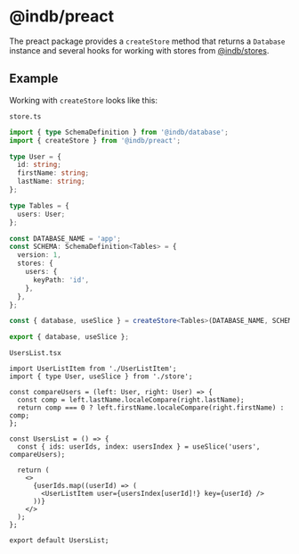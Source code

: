 # @indb/preact

The preact package provides a `createStore` method that returns a `Database`
instance and several hooks for working with stores from
[@indb/stores](https://www.npmjs.com/package/@indb/stores).

## Example

Working with `createStore` looks like this:

`store.ts`

```typescript
import { type SchemaDefinition } from '@indb/database';
import { createStore } from '@indb/preact';

type User = {
  id: string;
  firstName: string;
  lastName: string;
};

type Tables = {
  users: User;
};

const DATABASE_NAME = 'app';
const SCHEMA: SchemaDefinition<Tables> = {
  version: 1,
  stores: {
    users: {
      keyPath: 'id',
    },
  },
};

const { database, useSlice } = createStore<Tables>(DATABASE_NAME, SCHEMA);

export { database, useSlice };
```

`UsersList.tsx`

```tsx
import UserListItem from './UserListItem';
import { type User, useSlice } from './store';

const compareUsers = (left: User, right: User) => {
  const comp = left.lastName.localeCompare(right.lastName);
  return comp === 0 ? left.firstName.localeCompare(right.firstName) : comp;
};

const UsersList = () => {
  const { ids: userIds, index: usersIndex } = useSlice('users', compareUsers);

  return (
    <>
      {userIds.map((userId) => (
        <UserListItem user={usersIndex[userId]!} key={userId} />
      ))}
    </>
  );
};

export default UsersList;
```
